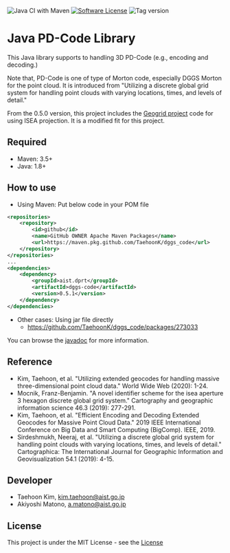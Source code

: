![Java CI with Maven](https://github.com/TaehoonK/dggs_code/workflows/Java%20CI%20with%20Maven/badge.svg) 
[![Software License](https://img.shields.io/badge/license-MIT-brightgreen.svg?style=flat-square)](LICENSE)
![Tag version](https://img.shields.io/github/v/tag/TaehoonK/dggs_code)


# Java PD-Code Library

This Java library supports to handling 3D PD-Code (e.g., encoding and decoding.)

Note that, PD-Code is one of type of Morton code, especially DGGS Morton for the point cloud.
It is introduced from "Utilizing a discrete global grid system for handling point clouds with varying locations, times, and levels of detail."

From the 0.5.0 version, this project includes the [Geogrid project](https://github.com/mocnik-science/geogrid) code for using ISEA projection. It is a modified fit for this project.

## Required
- Maven: 3.5+
- Java: 1.8+

## How to use
- Using Maven: Put below code in your POM file
```xml
<repositories>
    <repository>
        <id>github</id>
        <name>GitHub OWNER Apache Maven Packages</name>
        <url>https://maven.pkg.github.com/TaehoonK/dggs_code</url>
    </repository>
</repositories>
...
<dependencies>
    <dependency>
        <groupId>aist.dprt</groupId>
        <artifactId>dggs-code</artifactId>
        <version>0.5.1</version>
    </dependency>
</dependencies>
```
- Other cases: Using jar file directly
    -  https://github.com/TaehoonK/dggs_code/packages/273033

You can browse the [javadoc](https://taehoonk.github.io/dggs_code/apidocs/index.html) for more information.

## Reference
- Kim, Taehoon, et al. "Utilizing extended geocodes for handling massive three-dimensional point cloud data." World Wide Web (2020): 1-24.
- Mocnik, Franz-Benjamin. "A novel identifier scheme for the isea aperture 3 hexagon discrete global grid system." Cartography and geographic information science 46.3 (2019): 277-291.
- Kim, Taehoon, et al. "Efficient Encoding and Decoding Extended Geocodes for Massive Point Cloud Data." 2019 IEEE International Conference on Big Data and Smart Computing (BigComp). IEEE, 2019.
- Sirdeshmukh, Neeraj, et al. "Utilizing a discrete global grid system for handling point clouds with varying locations, times, and levels of detail." Cartographica: The International Journal for Geographic Information and Geovisualization 54.1 (2019): 4-15.  

## Developer
- Taehoon Kim, kim.taehoon@aist.go.jp
- Akiyoshi Matono, a.matono@aist.go.jp

## License
This project is under the MIT License - see the [License](https://github.com/TaehoonK/dggs_code/blob/master/LICENSE)
